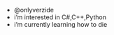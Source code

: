 - @onlyverzide
- i’m interested in C#,C++,Python
- i’m currently learning how to die

<!---
onlyverzide/onlyverzide is a ✨ special ✨ repository because its `README.md` (this file) appears on your GitHub profile.
You can click the Preview link to take a look at your changes.
--->
